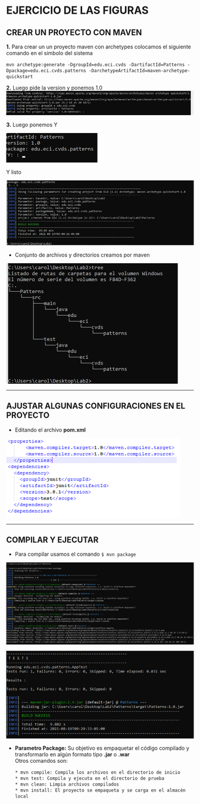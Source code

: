 # EJERCICIO DE LAS FIGURAS

## CREAR UN PROYECTO CON MAVEN

**1.** Para crear un un proyecto maven con archetypes colocamos el siguiente comando en el simbolo del sistema

```
mvn archetype:generate -DgroupId=edu.eci.cvds -DartifactId=Patterns -Dpackage=edu.eci.cvds.patterns -DarchetypeArtifactId=maven-archetype-quickstart
```

**2.** Luego pide la version y ponemos 1.0
![Imagen1](https://github.com/JuanoYolo/Lab-2/blob/main/1.jpeg)

**3.** Luego ponemos Y

![Imagen2](https://github.com/JuanoYolo/Lab-2/blob/main/2.jpeg)

Y listo

![Imagen3](https://github.com/JuanoYolo/Lab-2/blob/main/3.jpeg)

* Conjunto de archivos y directorios creamos por maven

![Imagen4](https://github.com/JuanoYolo/Lab-2/blob/main/4.jpeg)

---

## AJUSTAR ALGUNAS CONFIGURACIONES EN EL PROYECTO

* Editando el archivo **pom.xml**

![Imagen5](https://github.com/JuanoYolo/Lab-2/blob/main/5.png)

---

## COMPILAR Y EJECUTAR

* Para compilar usamos el comando
`$ mvn package` 

![Imagen6](https://github.com/JuanoYolo/Lab-2/blob/main/6.png)

![Imagen7](https://github.com/JuanoYolo/Lab-2/blob/main/7.png)

* **Parametro Package:** Su objetivo es empaquetar el código compilado y transformarlo en algún formato tipo **.jar** o **.war**\
   Otros comandos son:
   
      * mvn compile: Compila los archivos en el directorio de inicio
      * mvn test: Compila y ejecuta en el directorio de prueba
      * mvn clean: Limpia archivos compilados 
      * mvn install: El proyecto se empaqueta y se carga en el almacén local
